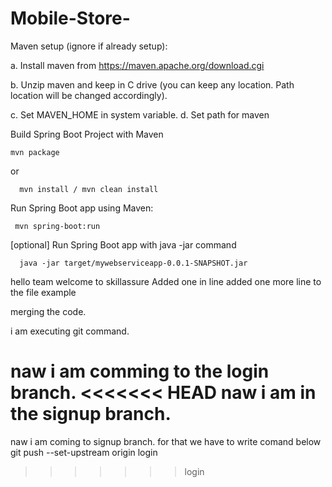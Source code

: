 # Mobile-Store-

Maven setup (ignore if already setup):

a. Install maven from https://maven.apache.org/download.cgi

b. Unzip maven and keep in C drive (you can keep any location. Path location will be changed accordingly).

c. Set MAVEN_HOME in system variable.
d. Set path for maven

Build Spring Boot Project with Maven

    mvn package

or

      mvn install / mvn clean install

Run Spring Boot app using Maven:

     mvn spring-boot:run

[optional] Run Spring Boot app with java -jar command

      java -jar target/mywebserviceapp-0.0.1-SNAPSHOT.jar

hello team welcome to skillassure
Added one in line
added one more line to the file
example

merging the code.


i am executing git command.

naw i am comming to the login branch.
<<<<<<< HEAD
naw i am in the signup branch.
=======
naw i am coming to signup branch. for that we have to write comand below
  git push --set-upstream origin login

>>>>>>> login
